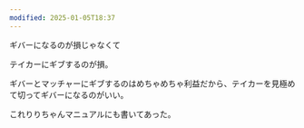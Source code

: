 ```yaml
---
modified: 2025-01-05T18:37
---
```

  

ギバーになるのが損じゃなくて

テイカーにギブするのが損。

  

ギバーとマッチャーにギブするのはめちゃめちゃ利益だから、テイカーを見極めて切ってギバーになるのがいい。

  

これりりちゃんマニュアルにも書いてあった。